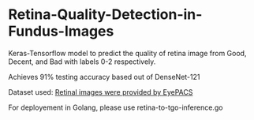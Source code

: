# Retina-Quality-Detection-in-Fundus-Images

Keras-Tensorflow model to predict the quality of retina image from Good, Decent, and Bad with labels 0-2 respectively. 

Achieves 91% testing accuracy based out of DenseNet-121

Dataset used: <a href="https://www.kaggle.com/c/diabetic-retinopathy-detection/overview">Retinal images were provided by EyePACS</a>

For deployement in Golang, please use retina-to-tgo-inference.go

